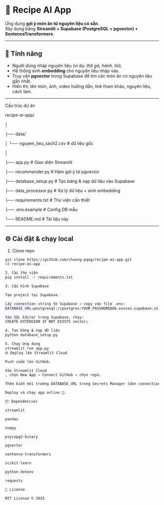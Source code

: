 # 🍲 Recipe AI App

Ứng dụng **gợi ý món ăn từ nguyên liệu có sẵn**.  
Xây dựng bằng **Streamlit + Supabase (PostgreSQL + pgvector) + SentenceTransformers**.  

---

## 🚀 Tính năng
- Người dùng nhập nguyên liệu (ví dụ: *thịt gà, hành, tỏi*).  
- Hệ thống sinh **embedding** cho nguyên liệu nhập vào.  
- Truy vấn **pgvector** trong Supabase để tìm các món ăn có nguyên liệu gần nhất.  
- Hiển thị: tên món, ảnh, video hướng dẫn, link tham khảo, nguyên liệu, cách làm.  

---

Cấu trúc dự án

recipe-ai-app/

│

├── data/

│ └── nguyen_lieu_sach2.csv # dữ liệu gốc

│

├── app.py # Giao diện Streamlit

├── recommender.py # Hàm gợi ý từ pgvector

├── database_setup.py # Tạo bảng & nạp dữ liệu vào Supabase

├── data_processor.py # Xử lý dữ liệu + sinh embedding

├── requirements.txt # Thư viện cần thiết

├── .env.example # Config DB mẫu

└── README.md # Tài liệu này

---

## ⚙️ Cài đặt & chạy local

1. Clone repo
```bash
git clone https://github.com/chuong-pqag/recipe-ai-app.git
cd recipe-ai-app

2. Cài thư viện
pip install -r requirements.txt

3. Cấu hình Supabase

Tạo project tại Supabase.

Lấy connection string từ Supabase → copy vào file .env:
DATABASE_URL=postgresql://postgres:YOUR_PASSWORD@db.xxxxxx.supabase.co:5432/postgres

Vào SQL Editor trong Supabase, chạy:
CREATE EXTENSION IF NOT EXISTS vector;

4. Tạo bảng & nạp dữ liệu
python database_setup.py

5. Chạy ứng dụng
streamlit run app.py
🌐 Deploy lên Streamlit Cloud

Push code lên GitHub.

Vào Streamlit Cloud
, chọn New App → Connect GitHub → chọn repo.

Thêm biến môi trường DATABASE_URL trong Secrets Manager (dán connection string của Supabase).

Deploy và chạy app online 🎉.

📦 Dependencies

streamlit

pandas

numpy

psycopg2-binary

pgvector

sentence-transformers

scikit-learn

python-dotenv

requests

📜 License

MIT License © 2025